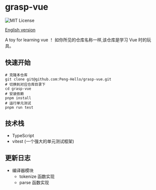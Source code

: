 # grasp-vue

![MIT License](https://img.shields.io/github/license/Peng-Hello/grasp-vue)

[English version](./docs/en.md)

A toy for learning vue ！
如你所见的仓库名称一样,该仓库是学习 Vue 时的玩具。
## 快速开始
```shell
# 克隆本仓库
git clone git@github.com:Peng-Hello/grasp-vue.git
# 切换到对应仓库目录下
cd grasp-vue
# 安装依赖
pnpm install
# 运行单元测试
pnpm run test
```
## 技术栈
- TypeScript
- vitest (一个强大的单元测试框架)
## 更新日志
- 编译器模块
  - tokenize 函数实现
  - parse 函数实现